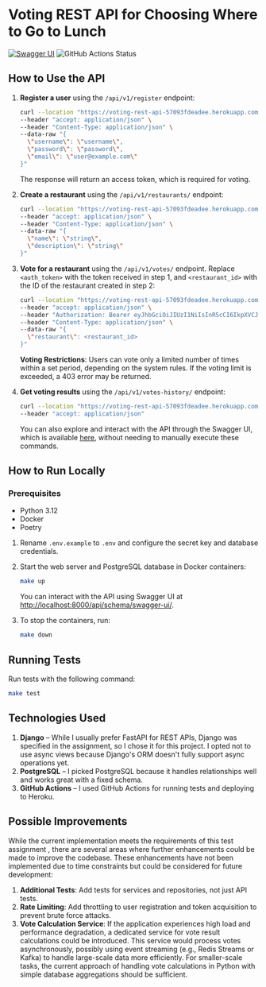 # Voting REST API for Choosing Where to Go to Lunch

[![Swagger UI](https://img.shields.io/badge/Swagger-API_Documentation-brightgreen)](https://voting-rest-api-57093fdeadee.herokuapp.com/api/schema/swagger-ui/#/)
![GitHub Actions Status](https://github.com/dizvyagintsev/voting_rest_api/actions/workflows/ci.yml/badge.svg)


## How to Use the API

1. **Register a user** using the `/api/v1/register` endpoint:
    ```bash
    curl --location "https://voting-rest-api-57093fdeadee.herokuapp.com/api/v1/register/" \
    --header "accept: application/json" \
    --header "Content-Type: application/json" \
    --data-raw "{
      \"username\": \"username\",
      \"password\": \"password\",
      \"email\": \"user@example.com\"
    }"
    ```
   The response will return an access token, which is required for voting.

2. **Create a restaurant** using the `/api/v1/restaurants/` endpoint:
    ```bash
    curl --location "https://voting-rest-api-57093fdeadee.herokuapp.com/api/v1/restaurants/" \
    --header "accept: application/json" \
    --header "Content-Type: application/json" \
    --data-raw "{
      \"name\": \"string\",
      \"description\": \"string\"
    }"
    ```

3. **Vote for a restaurant** using the `/api/v1/votes/` endpoint. Replace `<auth_token>` with the token received in step 1, and `<restaurant_id>` with the ID of the restaurant created in step 2:
    ```bash
    curl --location "https://voting-rest-api-57093fdeadee.herokuapp.com/api/v1/votes/" \
    --header "accept: application/json" \
    --header "Authorization: Bearer eyJhbGciOiJIUzI1NiIsInR5cCI6IkpXVCJ9.eyJ0b2tlbl90eXBlIjoiYWNjZXNzIiwiZXhwIjoxNzI1ODcyOTE2LCJpYXQiOjE3MjU4NzI2MTYsImp0aSI6IjRlMDM5OTUxYmRhNDQ2ZGRhNzAzMzI4YzEwY2MzM2FiIiwidXNlcl9pZCI6OH0.309BneOybjxCvL_8mN44c7obb4R2OkseDUeA9k2CdWk" \
    --header "Content-Type: application/json" \
    --data-raw "{
      \"restaurant\": <restaurant_id>
    }"
    ```
   **Voting Restrictions**: Users can vote only a limited number of times within a set period, depending on the system rules. If the voting limit is exceeded, a 403 error may be returned.

4. **Get voting results** using the `/api/v1/votes-history/` endpoint:
    ```bash
    curl --location "https://voting-rest-api-57093fdeadee.herokuapp.com/api/v1/votes-history/?start_date=2024-09-01&end_date=2024-09-30" \
    --header "accept: application/json"
    ```
   
   You can also explore and interact with the API through the Swagger UI, which is available [here](https://voting-rest-api-57093fdeadee.herokuapp.com/api/schema/swagger-ui/#/), without needing to manually execute these commands.

## How to Run Locally

### Prerequisites

- Python 3.12
- Docker
- Poetry

1. Rename `.env.example` to `.env` and configure the secret key and database credentials.

2. Start the web server and PostgreSQL database in Docker containers:
   ```bash
   make up
   ```
   You can interact with the API using Swagger UI at [http://localhost:8000/api/schema/swagger-ui/](http://localhost:8000/api/schema/swagger-ui/).

3. To stop the containers, run:
   ```bash
   make down
   ```

## Running Tests

Run tests with the following command:
```bash
make test
```

## Technologies Used

1. **Django** – While I usually prefer FastAPI for REST APIs, Django was specified in the assignment, so I chose it for this project. I opted not to use async views because Django's ORM doesn't fully support async operations yet.
2. **PostgreSQL** – I picked PostgreSQL because it handles relationships well and works great with a fixed schema.
3. **GitHub Actions** – I used GitHub Actions for running tests and deploying to Heroku.

## Possible Improvements

While the current implementation meets the requirements of this test assignment , there are several areas where further enhancements could be made to improve the codebase. These enhancements have not been implemented due to time constraints but could be considered for future development:

1. **Additional Tests**: Add tests for services and repositories, not just API tests.
3. **Rate Limiting**: Add throttling to user registration and token acquisition to prevent brute force attacks.
5. **Vote Calculation Service**: If the application experiences high load and performance degradation, a dedicated service for vote result calculations could be introduced. This service would process votes asynchronously, possibly using event streaming (e.g., Redis Streams or Kafka) to handle large-scale data more efficiently. For smaller-scale tasks, the current approach of handling vote calculations in Python with simple database aggregations should be sufficient.
